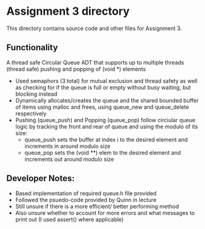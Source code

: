 # Assignment 3 directory

This directory contains source code and other files for Assignment 3.

## Functionality
A thread safe Circular Queue ADT that supports up to multiple threads (thread safe) pushing and popping of (void *) elements
- Used semaphors (3 total) for mutual exclusion and thread safety as well as checking for if the queue is full or empty without busy waiting, but blocking instead
- Dynamically allocates/creates the queue and the shared bounded buffer of items using malloc and frees, using queue_new and queue_delete respectively
- Pushing (queue_push) and Popping (queue_pop) follow circiular queue logic by tracking the front and rear of queue and using the modulo of its size:
    - queue_push sets the buffer at index i to the desired element and increments in around modulo size
    - queue_pop sets the (void **) elem to the desired element and increments out around modulo size

## Developer Notes:
- Based implementation of required queue.h file provided
- Followed the psuedo-code provided by Quinn in lecture
- Still unsure if there is a more efficient/ better performing method
- Also unsure whether to account for more errors and what messages to print out (I used assert() where applicable)
